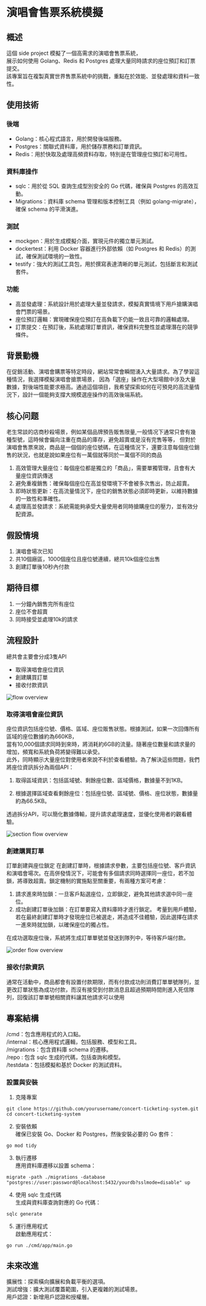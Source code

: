 
# 演唱會售票系統模擬
## 概述
這個 side project 模擬了一個高需求的演唱會售票系統，  
展示如何使用 Golang、Redis 和 Postgres 處理大量同時請求的座位預訂和訂票提交。  
該專案旨在複製真實世界售票系統中的挑戰，重點在於效能、並發處理和資料一致性。

## 使用技術
### 後端
* Golang：核心程式語言，用於開發後端服務。  
* Postgres：關聯式資料庫，用於儲存票務和訂單資訊。  
* Redis：用於快取及處理高頻資料存取，特別是在管理座位預訂和可用性。  
### 資料庫操作
* sqlc：用於從 SQL 查詢生成型別安全的 Go 代碼，確保與 Postgres 的高效互動。  
* Migrations：資料庫 schema 管理和版本控制工具（例如 golang-migrate），確保 schema 的平滑演進。  
### 測試
* mockgen：用於生成模擬介面，實現元件的獨立單元測試。  
* dockertest：利用 Docker 容器進行外部依賴（如 Postgres 和 Redis）的測試，確保測試環境的一致性。  
* testify：強大的測試工具包，用於撰寫表達清晰的單元測試，包括斷言和測試套件。  
### 功能
* 高並發處理：系統設計用於處理大量並發請求，模擬真實情境下用戶搶購演唱會門票的場景。  
* 座位預訂邏輯：實現確保座位預訂在高負載下仍能一致且可靠的邏輯處理。  
* 訂票提交：在預訂後，系統處理訂單資訊，確保資料完整性並處理潛在的競爭條件。  

## 背景動機
在促銷活動、演唱會購票等特定時段，網站常常會瞬間湧入大量請求。為了學習這種情況，我選擇模擬演唱會搶票場景，
因為「選座」操作在大型場館中涉及大量數據，對後端性能要求極高。通過這個項目，我希望探索如何在可預見的高流量情況下，設計一個能夠支撐大規模選座操作的高效後端系統。


## 核心问题
老生常談的店商秒殺場景，例如某個品牌預告販售限量,一般情况下通常只會有幾種型號，這時候會偏向注重在商品的庫存，避免超賣或是沒有完售等等，
但對於演唱會售票來說，商品是一個個的座位號碼，在這種情況下，還要注意每個座位銷售的狀況，也就是說如果座位有一萬個就等同於一萬個不同的商品
1. 高效管理大量座位：每個座位都是獨立的「商品」，需要單獨管理，且會有大量座位資訊傳送
2. 避免重複銷售：確保每個座位在高並發環境下不會被多次售出，防止超賣。
3. 即時狀態更新：在高流量情況下，座位的銷售狀態必須即時更新，以維持數據的一致性和準確性。
4. 處理高並發請求：系統需能夠承受大量使用者同時搶購座位的壓力，並有效分配資源。

## 假設情境
1. 演唱會場次已知
2. 共10個廠區，1000個座位且座位號連續，總共10k個座位出售
3. 創建訂單後10秒內付款

## 期待目標
1. 一分鐘內銷售完所有座位
2. 座位不會超賣
3. 同時接受並處理10k的請求


## 流程設計

總共會主要會分成3隻API
- 取得演唱會座位資訊
- 創建購買訂單
- 接收付款資訊  

![](./docs/flow.PNG "flow overview")

###  取得演唱會座位資訊  

座位資訊包括座位號、價格、區域、座位販售狀態。根據測試，如果一次回傳所有區域的座位數據約為660KB，  
當有10,000個請求同時到來時，將消耗約6GB的流量。隨著座位數量和請求量的增加，頻寬和系統負荷將變得難以承受。  
此外，同時顯示大量座位對使用者來說不利於查看體驗。為了解決這些問題，我們將座位資訊拆分為兩個API：

1. 取得區域資訊：包括區域號、剩餘座位數、區域價格，數據量不到1KB。

2. 根據選擇區域查看剩餘座位：包括座位號、區域號、價格、座位狀態，數據量約為66.5KB。

透過拆分API，可以簡化數據傳輸，提升請求處理速度，並優化使用者的觀看體驗。  

![](./docs/Section.png "section flow overview")

### 創建購買訂單

訂單創建與座位鎖定
在創建訂單時，根據請求參數，主要包括座位號、客戶資訊和演唱會場次。在高併發情況下，可能會有多個請求同時選擇同一座位，若不加鎖，將導致超賣。鎖定機制的實施點至關重要，有兩種方案可考慮：

1. 請求進來時加鎖：一旦客戶點選座位，立即鎖定，避免其他請求選中同一座位。
2. 成功創建訂單後加鎖：在訂單要寫入資料庫時才進行鎖定。
考量到用戶體驗，若在最終創建訂單時才發現座位已被選走，將造成不佳體驗，因此選擇在請求一進來時就加鎖，以確保座位的獨占性。

在成功選取座位後，系統將生成訂單單號並發送到隊列中，等待客戶端付款。  

![](./docs/order.png "order flow overview")

### 接收付款資訊

通常在活動中，商品都會有設置付款期限，而有付款成功則消費訂單單號隊列，並更改訂單狀態為成功付款，而沒有接受到付款消息且超過預期時間則進入死信隊列，回復該訂單單號相關資料讓其他請求可以使用



## 專案結構 
/cmd：包含應用程式的入口點。  
/internal：核心應用程式邏輯，包括服務、模型和工具。  
/migrations：包含資料庫 schema 的遷移。  
/repo : 包含 sqlc 生成的代碼，包括查詢和模型。  
/testdata：包括模擬和基於 Docker 的測試資料。  
### 設置與安裝
1. 克隆專案
```bash=
git clone https://github.com/yourusername/concert-ticketing-system.git
cd concert-ticketing-system
```

2. 安裝依賴  
確保已安裝 Go、Docker 和 Postgres，然後安裝必要的 Go 套件：
```
go mod tidy  
```

3. 執行遷移  
應用資料庫遷移以設置 schema：
```
migrate -path ./migrations -database "postgres://user:password@localhost:5432/yourdb?sslmode=disable" up
```
4. 使用 sqlc 生成代碼  
生成與資料庫查詢對應的 Go 代碼：
```
sqlc generate
```
5. 運行應用程式  
啟動應用程式：
```
go run ./cmd/app/main.go
```

## 未來改進
擴展性：探索橫向擴展和負載平衡的選項。  
測試增強：擴大測試覆蓋範圍，引入更複雜的測試場景。  
用戶認證：新增用戶認證和授權層。  










